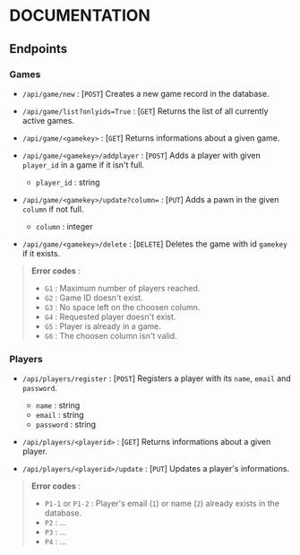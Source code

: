 # DOCUMENTATION

## Endpoints

### Games

- `/api/game/new` : [`POST`] Creates a new game record in the database.
- `/api/game/list?onlyids=True` : [`GET`] Returns the list of all currently active games.
- `/api/game/<gamekey>` : [`GET`] Returns informations about a given game.
- `/api/game/<gamekey>/addplayer` : [`POST`] Adds a player with given `player_id` in a game if it isn't full.
    
    - `player_id` : string

- `/api/game/<gamekey>/update?column=` : [`PUT`] Adds a pawn in the given `column` if not full.

    - `column` : integer

- `/api/game/<gamekey>/delete` : [`DELETE`] Deletes the game with id `gamekey` if it exists.

> **Error codes** : 
>
> - `G1` : Maximum number of players reached.
> - `G2` : Game ID doesn't exist.
> - `G3` : No space left on the choosen column.
> - `G4` : Requested player doesn't exist.
> - `G5` : Player is already in a game.
> - `G6` : The choosen column isn't valid.

### Players

- `/api/players/register` : [`POST`] Registers a player with its `name`, `email` and `password`. 

    - `name` : string
    - `email` : string
    - `password` : string

- `/api/players/<playerid>` : [`GET`] Returns informations about a given player.
- `/api/players/<playerid>/update` : [`PUT`] Updates a player's informations.

> **Error codes** : 
>
> - `P1-1` or `P1-2` : Player's email (`1`) or name (`2`) already exists in the database.
> - `P2` : ...
> - `P3` : ...
> - `P4` : ...